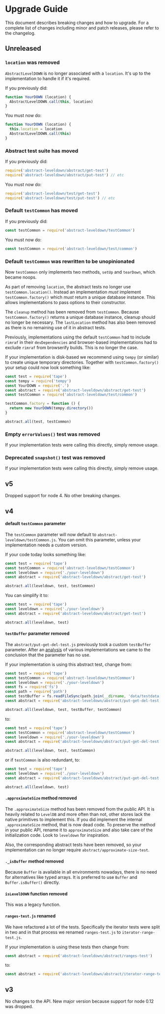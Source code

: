 # Upgrade Guide

This document describes breaking changes and how to upgrade. For a complete list of changes including minor and patch releases, please refer to the changelog.

## Unreleased

### `location` was removed

`AbstractLevelDOWN` is no longer associated with a `location`. It's up to the implementation to handle it if it's required.

If you previously did:

```js
function YourDOWN (location) {
  AbstractLevelDOWN.call(this, location)
}
```

You must now do:

```js
function YourDOWN (location) {
  this.location = location
  AbstractLevelDOWN.call(this)
}
```

### Abstract test suite has moved

If you previously did:

```js
require('abstract-leveldown/abstract/get-test')
require('abstract-leveldown/abstract/put-test') // etc
```

You must now do:

```js
require('abstract-leveldown/test/get-test')
require('abstract-leveldown/test/put-test') // etc
```

### Default `testCommon` has moved

If you previously did:

```js
const testCommon = require('abstract-leveldown/testCommon')
```

You must now do:

```js
const testCommon = require('abstract-leveldown/test/common')
```

### Default `testCommon` was rewritten to be unopinionated

Now `testCommon` only implements two methods, `setUp` and `tearDown`, which became noops.

As part of removing `location`, the abstract tests no longer use `testCommon.location()`. Instead an implementation *must* implement `testCommon.factory()` which *must* return a unique database instance. This allows implementations to pass options to their constructor.

The `cleanup` method has been removed from `testCommon`. Because `testCommon.factory()` returns a unique database instance, cleanup should no longer be necessary. The `lastLocation` method has also been removed as there is no remaining use of it in abstract tests.

Previously, implementations using the default `testCommon` had to include `rimraf` in their `devDependencies` and browser-based implementations had to exclude `rimraf` from browserify builds. This is no longer the case.

If your implementation is disk-based we recommend using `tempy` (or similar) to create unique temporary directories. Together with `testCommon.factory()` your setup could now look something like:

```js
const test = require('tape')
const tempy = require('tempy')
const YourDOWN = require('.')
const abstract = require('abstract-leveldown/abstract/get-test')
const testCommon = require('abstract-leveldown/test/common')

testCommon.factory = function () {
  return new YourDOWN(tempy.directory())
}

abstract.all(test, testCommon)
```

### Empty `errorValues()` test was removed

If your implementation tests were calling this directly, simply remove usage.

### Deprecated `snapshot()` test was removed

If your implementation tests were calling this directly, simply remove usage.

## v5

Dropped support for node 4. No other breaking changes.

## v4

#### default `testCommon` parameter

The `testCommon` parameter will now default to `abstract-leveldown/testCommon.js`. You can omit this parameter, unless your implementation needs a custom version.

If your code today looks something like:

```js
const test = require('tape')
const testCommon = require('abstract-leveldown/testCommon')
const leveldown = require('./your-leveldown')
const abstract = require('abstract-leveldown/abstract/get-test')

abstract.all(leveldown, test, testCommon)
```

You can simplify it to:

```js
const test = require('tape')
const leveldown = require('./your-leveldown')
const abstract = require('abstract-leveldown/abstract/get-test')

abstract.all(leveldown, test)
```

#### `testBuffer` parameter removed

The `abstract/put-get-del-test.js` previously took a custom `testBuffer` parameter. After an [analysis](https://github.com/Level/abstract-leveldown/pull/175#issuecomment-353867144) of various implementations we came to the conclusion that the parameter has no use.

If your implementation is using this abstract test, change from:

```js
const test = require('tape')
const testCommon = require('abstract-leveldown/testCommon')
const leveldown = require('./your-leveldown')
const fs = require('fs')
const path = require('path')
const testBuffer = fs.readFileSync(path.join(__dirname, 'data/testdata.bin'))
const abstract = require('abstract-leveldown/abstract/put-get-del-test')

abstract.all(leveldown, test, testBuffer, testCommon)
```

to:

```js
const test = require('tape')
const testCommon = require('abstract-leveldown/testCommon')
const leveldown = require('./your-leveldown')
const abstract = require('abstract-leveldown/abstract/put-get-del-test')

abstract.all(leveldown, test, testCommon)
```

or if `testCommon` is also redundant, to:

```js
const test = require('tape')
const leveldown = require('./your-leveldown')
const abstract = require('abstract-leveldown/abstract/put-get-del-test')

abstract.all(leveldown, test)
```

#### `.approximateSize` method removed

The `.approximateSize` method has been removed from the public API. It is heavily related to `LevelDB` and more often than not, other stores lack the native primitives to implement this. If you did implement the internal `_approximateSize` method, that is now dead code. To preserve the method in your public API, rename it to `approximateSize` and also take care of the initialization code. Look to `leveldown` for inspiration.

Also, the corresponding abstract tests have been removed, so your implementation can no longer require `abstract/approximate-size-test`.

#### `._isBuffer` method removed

Because `Buffer` is available in all environments nowadays, there is no need for alternatives like typed arrays. It is preferred to use `Buffer` and `Buffer.isBuffer()` directly.

#### `isLevelDOWN` function removed

This was a legacy function.

#### `ranges-test.js` renamed

We have refactored a lot of the tests. Specifically the iterator tests were split in two and in that process we renamed `ranges-test.js` to `iterator-range-test.js`.

If your implementation is using these tests then change from:

```js
const abstract = require('abstract-leveldown/abstract/ranges-test')
```

to:

```js
const abstract = require('abstract-leveldown/abstract/iterator-range-test')
```

## v3

No changes to the API. New major version because support for node 0.12 was dropped.
